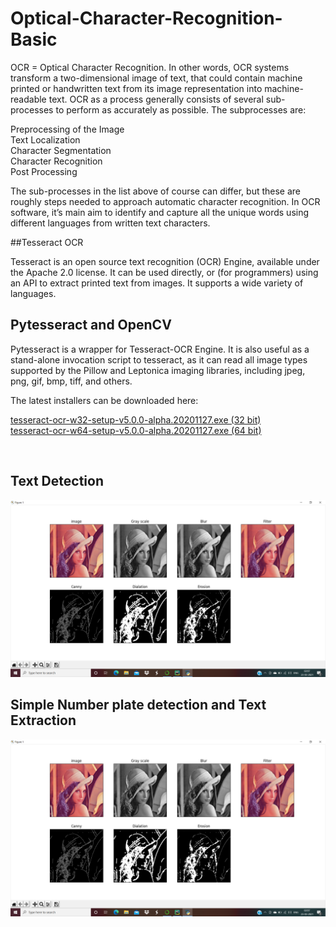 # Optical-Character-Recognition-Basic

OCR = Optical Character Recognition. In other words, OCR systems transform a two-dimensional image of text, that could contain machine printed or handwritten text from its image representation into machine-readable text. OCR as a process generally consists of several sub-processes to perform as accurately as possible. The subprocesses are:<br>

Preprocessing of the Image<br>
Text Localization<br>
Character Segmentation<br>
Character Recognition<br>
Post Processing<br>

The sub-processes in the list above of course can differ, but these are roughly steps needed to approach automatic character recognition. In OCR software, it’s main aim to identify and capture all the unique words using different languages from written text characters.
<br>

##Tesseract OCR

Tesseract is an open source text recognition (OCR) Engine, available under the Apache 2.0 license. It can be used directly, or (for programmers) using an API to extract printed text from images. It supports a wide variety of languages. 

## Pytesseract and OpenCV

Pytesseract is a wrapper for Tesseract-OCR Engine. It is also useful as a stand-alone invocation script to tesseract, as it can read all image types supported by the Pillow and Leptonica imaging libraries, including jpeg, png, gif, bmp, tiff, and others. 

The latest installers can be downloaded here:

<a href='tesseract-ocr-w32-setup-v5.0.0-alpha.20201127.exe (32 bit)'>tesseract-ocr-w32-setup-v5.0.0-alpha.20201127.exe (32 bit)</a><br>
<a href='tesseract-ocr-w64-setup-v5.0.0-alpha.20201127.exe (64 bit) resp'>tesseract-ocr-w64-setup-v5.0.0-alpha.20201127.exe (64 bit)</a>

<br>

## Text Detection

<img src="https://github.com/HarshitDolu/OpenCv_Basics/blob/main/demo/2.png" width="800">

## Simple Number plate detection and Text Extraction

<img src="https://github.com/HarshitDolu/OpenCv_Basics/blob/main/demo/2.png" width="800">

